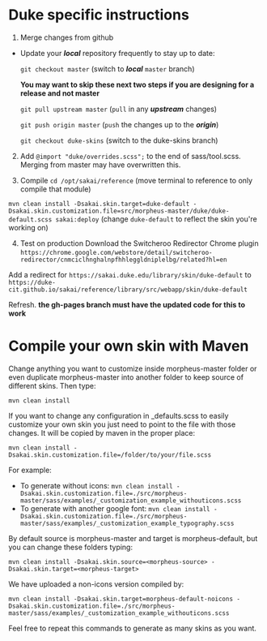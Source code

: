 # Duke specific instructions
1. Merge changes from github

* Update your ***local*** repository frequently to stay up to date:

  `git checkout master` (switch to ***local*** `master` branch)

	**You may want to skip these next two steps if you are designing for a release and not master**

  `git pull upstream master` (`pull` in any ***upstream*** changes)

  `git push origin master` (`push` the changes up to the ***origin***)

  `git checkout duke-skins` (switch to the duke-skins branch)
2. Add `@import "duke/overrides.scss";` to the end of sass/tool.scss. Merging from master may have overwritten this.

3. Compile
`cd /opt/sakai/reference` (move terminal to reference to only compile that module)

`mvn clean install -Dsakai.skin.target=duke-default -Dsakai.skin.customization.file=src/morpheus-master/duke/duke-default.scss sakai:deploy` (change `duke-default` to reflect the skin you're working on)

4. Test on production
Download the Switcheroo Redirector Chrome plugin `https://chrome.google.com/webstore/detail/switcheroo-redirector/cnmciclhnghalnpfhhleggldniplelbg/related?hl=en`

Add a redirect for `https://sakai.duke.edu/library/skin/duke-default` to `https://duke-cit.github.io/sakai/reference/library/src/webapp/skin/duke-default`

Refresh. **the gh-pages branch must have the updated code for this to work**
# Compile your own skin with Maven

Change anything you want to customize inside morpheus-master folder or even duplicate morpheus-master into another folder to keep source of different skins.
Then type:

`mvn clean install`

If you want to change any configuration in _defaults.scss to easily customize your own skin you just need to point to the file with those changes. It will be copied by maven in the proper place:

`mvn clean install -Dsakai.skin.customization.file=/folder/to/your/file.scss`

For example:

 - To generate without icons: 
 `mvn clean install -Dsakai.skin.customization.file=./src/morpheus-master/sass/examples/_customization_example_withouticons.scss`
 - To generate with another google font: 
 `mvn clean install -Dsakai.skin.customization.file=./src/morpheus-master/sass/examples/_customization_example_typography.scss`

By default source is morpheus-master and target is morpheus-default, but you can change these folders typing:

`mvn clean install -Dsakai.skin.source=<morpheus-source> -Dsakai.skin.target=<morpheus-target>`

We have uploaded a non-icons version compiled by:

`mvn clean install -Dsakai.skin.target=morpheus-default-noicons -Dsakai.skin.customization.file=./src/morpheus-master/sass/examples/_customization_example_withouticons.scss`

Feel free to repeat this commands to generate as many skins as you want.